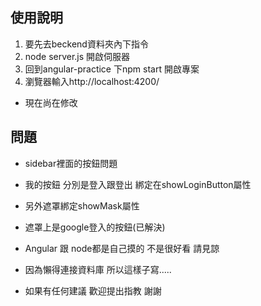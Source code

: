 ## 使用說明
1. 要先去beckend資料夾內下指令 
2. node server.js 開啟伺服器 
3. 回到angular-practice 下npm start 開啟專案
4. 瀏覽器輸入http://localhost:4200/
- 現在尚在修改

## 問題
- sidebar裡面的按鈕問題
- 我的按鈕 分別是登入跟登出 綁定在showLoginButton屬性
- 另外遮罩綁定showMask屬性
- 遮罩上是google登入的按鈕(已解決)

- Angular 跟 node都是自己摸的 不是很好看 請見諒
- 因為懶得連接資料庫 所以這樣子寫.....
- 如果有任何建議 歡迎提出指教 謝謝



